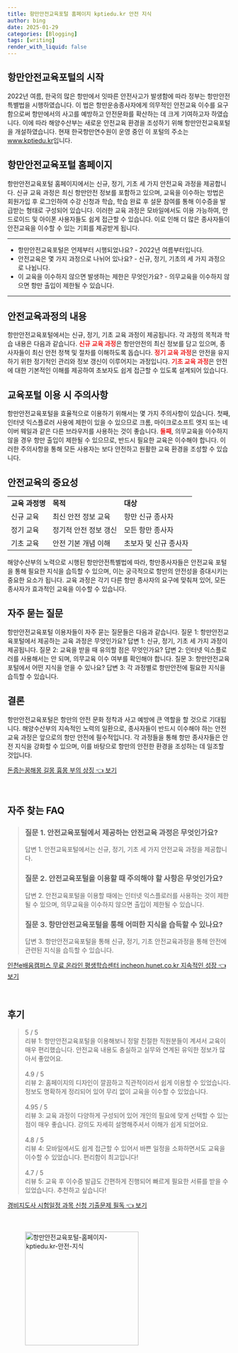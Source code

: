 ```yaml
---
title: 항만안전교육포털 홈페이지 kptiedu.kr 안전 지식
author: bing
date: 2025-01-29
categories: [Blogging]
tags: [writing]
render_with_liquid: false
---
```



<h2 id='항만안전교육포털의 시작'>항만안전교육포털의 시작</h2>

<p>2022년 여름, 한국의 많은 항만에서 잇따른 안전사고가 발생함에 따라 정부는 항만안전특별법을 시행하였습니다. 이 법은 항만운송종사자에게 의무적인 안전교육 이수를 요구함으로써 항만에서의 사고를 예방하고 안전문화를 확산하는 데 크게 기여하고자 하였습니다. 이에 따라 해양수산부는 새로운 안전교육 환경을 조성하기 위해 항만안전교육포털을 개설하였습니다. 현재 한국항만연수원이 운영 중인 이 포털의 주소는 <a href="https://www.kptiedu.kr">www.kptiedu.kr</a>입니다.</p>

<h2 id='항만안전교육포털 홈페이지'>항만안전교육포털 홈페이지</h2>

<p>항만안전교육포털 홈페이지에서는 신규, 정기, 기초 세 가지 안전교육 과정을 제공합니다. 신규 교육 과정은 최신 항만안전 정보를 포함하고 있으며, 교육을 이수하는 방법은 회원가입 후 로그인하여 수강 신청과 학습, 학습 완료 후 설문 참여를 통해 이수증을 발급받는 형태로 구성되어 있습니다. 이러한 교육 과정은 모바일에서도 이용 가능하여, 안드로이드 및 아이폰 사용자들도 쉽게 접근할 수 있습니다. 이로 인해 더 많은 종사자들이 안전교육을 이수할 수 있는 기회를 제공받게 됩니다.</p>

<hr />

<ul>
    <li>항만안전교육포털은 언제부터 시행되었나요? - 2022년 여름부터입니다.</li>
    <li>안전교육은 몇 가지 과정으로 나뉘어 있나요? - 신규, 정기, 기초의 세 가지 과정으로 나뉩니다.</li>
    <li>이 교육을 이수하지 않으면 발생하는 제한은 무엇인가요? - 의무교육을 이수하지 않으면 항만 출입이 제한될 수 있습니다.</li>
</ul>

<hr />

<h2 id='안전교육과정의 내용'>안전교육과정의 내용</h2>

<p>항만안전교육포털에서는 신규, 정기, 기초 교육 과정이 제공됩니다. 각 과정의 목적과 학습 내용은 다음과 같습니다. <b><span style="color: #ee2323;">신규 교육 과정</span></b>은 항만안전의 최신 정보를 담고 있으며, 종사자들이 최신 안전 정책 및 절차를 이해하도록 돕습니다. <b><span style="color: #ee2323;">정기 교육 과정</span></b>은 안전을 유지하기 위한 정기적인 관리와 정보 갱신이 이루어지는 과정입니다. <b><span style="color: #ee2323;">기초 교육 과정</span></b>은 안전에 대한 기본적인 이해를 제공하여 초보자도 쉽게 접근할 수 있도록 설계되어 있습니다.</p>

<h2 id='교육포털 이용 시 주의사항'>교육포털 이용 시 주의사항</h2>

<p>항만안전교육포털을 효율적으로 이용하기 위해서는 몇 가지 주의사항이 있습니다. 첫째, 인터넷 익스플로러 사용에 제한이 있을 수 있으므로 크롬, 마이크로소프트 엣지 또는 네이버 웨일과 같은 다른 브라우저를 사용하는 것이 좋습니다. <b><span style="color: #ee2323;">둘째</span></b>, 의무교육을 이수하지 않을 경우 항만 출입이 제한될 수 있으므로, 반드시 필요한 교육은 이수해야 합니다. 이러한 주의사항을 통해 모든 사용자는 보다 안전하고 원활한 교육 환경을 조성할 수 있습니다.</p>

<h2 id='안전교육의 중요성'>안전교육의 중요성</h2>

<table>
    <tr>
        <td><b>교육 과정명</b></td>
        <td><b>목적</b></td>
        <td><b>대상</b></td>
    </tr>
    <tr>
        <td>신규 교육</td>
        <td>최신 안전 정보 교육</td>
        <td>항만 신규 종사자</td>
    </tr>
    <tr>
        <td>정기 교육</td>
        <td>정기적 안전 정보 갱신</td>
        <td>모든 항만 종사자</td>
    </tr>
    <tr>
        <td>기초 교육</td>
        <td>안전 기본 개념 이해</td>
        <td>초보자 및 신규 종사자</td>
    </tr>
</table>

<p>해양수산부의 노력으로 시행된 항만안전특별법에 따라, 항만종사자들은 안전교육 포털을 통해 필요한 지식을 습득할 수 있으며, 이는 궁극적으로 항만의 안전성을 증대시키는 중요한 요소가 됩니다. 교육 과정은 각기 다른 항만 종사자의 요구에 맞춰져 있어, 모든 종사자가 효과적인 교육을 이수할 수 있습니다.</p>

<h2 id='자주 묻는 질문'>자주 묻는 질문</h2>

<p>항만안전교육포털 이용자들이 자주 묻는 질문들은 다음과 같습니다. 질문 1: 항만안전교육포털에서 제공하는 교육 과정은 무엇인가요? 답변 1: 신규, 정기, 기초 세 가지 과정이 제공됩니다. 질문 2: 교육을 받을 때 유의할 점은 무엇인가요? 답변 2: 인터넷 익스플로러를 사용해서는 안 되며, 의무교육 이수 여부를 확인해야 합니다. 질문 3: 항만안전교육포털에서 어떤 지식을 얻을 수 있나요? 답변 3: 각 과정별로 항만안전에 필요한 지식을 습득할 수 있습니다.</p>

<h2 id='결론'>결론</h2>

<p>항만안전교육포털은 항만의 안전 문화 정착과 사고 예방에 큰 역할을 할 것으로 기대됩니다. 해양수산부의 지속적인 노력의 일환으로, 종사자들이 반드시 이수해야 하는 안전교육 과정은 앞으로의 항만 안전에 필수적입니다. 각 과정들을 통해 항만 종사자들은 안전 지식을 강화할 수 있으며, 이를 바탕으로 항만의 안전한 환경을 조성하는 데 일조할 것입니다.</p>


<p><a class="click-button" title="돈줍는꿈해몽 길몽 흉몽 부의 상징" href="https://adkhouse.github.io/posts/%EB%8F%88%EC%A4%8D%EB%8A%94%EA%BF%88%ED%95%B4%EB%AA%BD-%EA%B8%B8%EB%AA%BD-%ED%9D%89%EB%AA%BD-%EB%B6%80%EC%9D%98-%EC%83%81%EC%A7%95/" rel="dofollow">돈줍는꿈해몽 길몽 흉몽 부의 상징 👈 보기</a></p><br>
<h2 id='자주_찾는_FAQ'>자주 찾는 FAQ</h2>
<div itemscope="" itemtype="https://schema.org/FAQPage"> 
<blockquote> 
<div itemscope="" itemprop="mainEntity" itemtype="https://schema.org/Question"> 
<h3 itemprop="name">질문 1. 안전교육포털에서 제공하는 안전교육 과정은 무엇인가요?</h3> 
<div itemscope="" itemprop="acceptedAnswer" itemtype="https://schema.org/Answer"> 
<span itemprop="text"> 
<p>답변 1. 안전교육포털에서는 신규, 정기, 기초 세 가지 안전교육 과정을 제공합니다.</p> 
</span> 
</div> 
</div> 
<div itemscope="" itemprop="mainEntity" itemtype="https://schema.org/Question"> 
<h3 itemprop="name">질문 2. 안전교육포털을 이용할 때 주의해야 할 사항은 무엇인가요?</h3> 
<div itemscope="" itemprop="acceptedAnswer" itemtype="https://schema.org/Answer"> 
<span itemprop="text"> 
<p>답변 2. 안전교육포털을 이용할 때에는 인터넷 익스플로러를 사용하는 것이 제한될 수 있으며, 의무교육을 이수하지 않으면 출입이 제한될 수 있습니다.</p> 
</span> 
</div> 
</div> 
<div itemscope="" itemprop="mainEntity" itemtype="https://schema.org/Question"> 
<h3 itemprop="name">질문 3. 항만안전교육포털을 통해 어떠한 지식을 습득할 수 있나요?</h3> 
<div itemscope="" itemprop="acceptedAnswer" itemtype="https://schema.org/Answer"> 
<span itemprop="text"> 
<p>답변 3. 항만안전교육포털을 통해 신규, 정기, 기초 안전교육과정을 통해 안전에 관련된 지식을 습득할 수 있습니다.</p> 
</span> 
</div> 
</div> 
</blockquote> 
</div>
<p><a class="click-button" title="인천e배움캠퍼스 무료 온라인 평생학습센터 incheon.hunet.co.kr 지속적인 성장" href="https://adkhouse.github.io/posts/%EC%9D%B8%EC%B2%9Ce%EB%B0%B0%EC%9B%80%EC%BA%A0%ED%8D%BC%EC%8A%A4-%EB%AC%B4%EB%A3%8C-%EC%98%A8%EB%9D%BC%EC%9D%B8-%ED%8F%89%EC%83%9D%ED%95%99%EC%8A%B5%EC%84%BC%ED%84%B0-incheon.hunet.co.kr-%EC%A7%80%EC%86%8D%EC%A0%81%EC%9D%B8-%EC%84%B1%EC%9E%A5/" rel="dofollow">인천e배움캠퍼스 무료 온라인 평생학습센터 incheon.hunet.co.kr 지속적인 성장 👈 보기</a></p><br>
<h2 id='후기'>후기</h2>
<div itemscope itemtype="https://schema.org/Product">
  <blockquote>
  <div itemprop="review" itemscope itemtype="https://schema.org/Review">
      <div itemprop="reviewRating" itemscope itemtype="https://schema.org/Rating"> <span itemprop="ratingValue">5</span> / <span itemprop="bestRating">5</span> </div>
      <span itemprop="reviewBody">리뷰 1: 항만안전교육포털을 이용해보니 정말 친절한 직원분들이 계셔서 교육이 매우 편리했습니다. 안전교육 내용도 충실하고 실무와 연계된 유익한 정보가 많아서 좋았어요.</span>
  </div>
  <br>
  <div itemprop="review" itemscope itemtype="https://schema.org/Review">
      <div itemprop="reviewRating" itemscope itemtype="https://schema.org/Rating"> <span itemprop="ratingValue">4.9</span> / <span itemprop="bestRating">5</span> </div>
      <span itemprop="reviewBody">리뷰 2: 홈페이지의 디자인이 깔끔하고 직관적이라서 쉽게 이용할 수 있었습니다. 정보도 명확하게 정리되어 있어 무리 없이 교육을 이수할 수 있었습니다.</span>
  </div>
  <br>
  <div itemprop="review" itemscope itemtype="https://schema.org/Review">
      <div itemprop="reviewRating" itemscope itemtype="https://schema.org/Rating"> <span itemprop="ratingValue">4.95</span> / <span itemprop="bestRating">5</span> </div>
      <span itemprop="reviewBody">리뷰 3: 교육 과정이 다양하게 구성되어 있어 개인의 필요에 맞게 선택할 수 있는 점이 매우 좋습니다. 강의도 자세히 설명해주셔서 이해가 쉽게 되었어요.</span>
  </div>
  <br>
  <div itemprop="review" itemscope itemtype="https://schema.org/Review">
      <div itemprop="reviewRating" itemscope itemtype="https://schema.org/Rating"> <span itemprop="ratingValue">4.8</span> / <span itemprop="bestRating">5</span> </div>
      <span itemprop="reviewBody">리뷰 4: 모바일에서도 쉽게 접근할 수 있어서 바쁜 일정을 소화하면서도 교육을 이수할 수 있었습니다. 편리함이 최고입니다!</span>
  </div>
  <br>
  <div itemprop="review" itemscope itemtype="https://schema.org/Review">
      <div itemprop="reviewRating" itemscope itemtype="https://schema.org/Rating"> <span itemprop="ratingValue">4.7</span> / <span itemprop="bestRating">5</span> </div>
      <span itemprop="reviewBody">리뷰 5: 교육 후 이수증 발급도 간편하게 진행되어 빠르게 필요한 서류를 받을 수 있었습니다. 추천하고 싶습니다!</span>
  </div>
  </blockquote>
</div>
<p><a class="click-button" title="경비지도사 시험일정 과목 신청 기출문제 필독" href="https://adkhouse.github.io/posts/%EA%B2%BD%EB%B9%84%EC%A7%80%EB%8F%84%EC%82%AC-%EC%8B%9C%ED%97%98%EC%9D%BC%EC%A0%95-%EA%B3%BC%EB%AA%A9-%EC%8B%A0%EC%B2%AD-%EA%B8%B0%EC%B6%9C%EB%AC%B8%EC%A0%9C-%ED%95%84%EB%8F%85/" rel="dofollow">경비지도사 시험일정 과목 신청 기출문제 필독 👈 보기</a></p><br>
<figure class="image"><img src="https://adkhouse.github.io/assets/img/thumbnail/항만안전교육포털-홈페이지-kptiedu.kr-안전-지식.webp" alt="항만안전교육포털-홈페이지-kptiedu.kr-안전-지식" width="256" height="256"></figure>